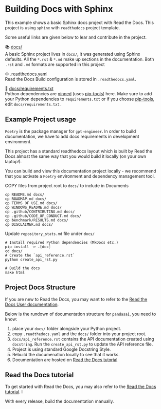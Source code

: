 Building Docs with Sphinx
=========================

This example shows a basic Sphinx docs project with Read the Docs. This project is using `sphinx` with `readthedocs` 
project template.

Some useful links are given below to lear and contribute in the project.

📚 [docs/](https://www.sphinx-doc.org/en/master/usage/quickstart.html)<br>
A basic Sphinx project lives in `docs/`, it was generated using Sphinx defaults. All the `*.rst` & `*.md` make up sections in the documentation. Both `.rst` and `.md` formats are supported in this project

⚙️ [.readthedocs.yaml](https://docs.readthedocs.io/en/stable/config-file/v2.html)<br>
Read the Docs Build configuration is stored in `.readthedocs.yaml`.


📍 [docs/requirements.txt](https://docs.readthedocs.io/en/stable/config-file/v2.html)<br>
Python dependencies are [pinned](https://docs.readthedocs.io/en/latest/guides/reproducible-builds.html) (uses [pip-tools](https://pip-tools.readthedocs.io/en/latest/)) here. Make sure to add your Python dependencies to `requirements.txt` or if you choose [pip-tools](https://pip-tools.readthedocs.io/en/latest/), edit `docs/requirements.txt`. 



Example Project usage
---------------------

`Poetry` is the package manager for `gpt-engineer`. In order to build documentation, we have to add docs requirements in 
development environment. 

This project has a standard readthedocs layout which is built by Read the Docs almost the same way that you would build it 
locally (on your own laptop!).

You can build and view this documentation project locally - we recommend that you activate a `Poetry` environment
and dependency management tool.

COPY files from project root to `docs/` to include in Documents
```console
cp README.md docs/
cp ROADMAP.md docs/
cp TERMS_OF_USE.md docs/
cp WINDOWS_README.md docs/
cp .github/CONTRIBUTING.md docs/
cp .github/CODE_OF_CONDUCT.md docs/
cp benchmark/RESULTS.md docs/
cp DISCLAIMER.md docs/
```
Update `repository_stats.md` file under `docs/`

```console
# Install required Python dependencies (MkDocs etc.)
pip install -e .[doc]
cd docs/
# Create the `api_reference.rst` 
python create_api_rst.py

# Build the docs 
make html
```

Project Docs Structure 
----------------------
If you are new to Read the Docs, you may want to refer to the [Read the Docs User documentation](https://docs.readthedocs.io/).

Below is the rundown of documentation structure for `pandasai`, you need to know:

1. place your `docs/` folder alongside your Python project.
2. copy `.readthedocs.yaml` and the `docs/` folder into your project root.
3. `docs/api_reference.rst` contains the API documentation created using `docstring`.  Run the `create_api_rst.py` to update the API reference file.
4. Project is using standard Google Docstring Style.
5. Rebuild the documenation locally to see that it works.
6. Documentation are hosted on [Read the Docs tutorial](https://docs.readthedocs.io/en/stable/tutorial/)


Read the Docs tutorial
----------------------

To get started with Read the Docs, you may also refer to the 
[Read the Docs tutorial](https://docs.readthedocs.io/en/stable/tutorial/). I

With every release, build the documentation manually. 

